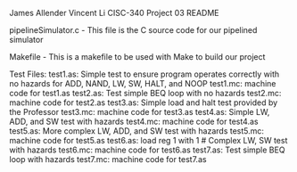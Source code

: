 James Allender
Vincent Li
CISC-340 
Project 03
README

pipelineSimulator.c - This file is the C source code for our pipelined simulator

Makefile - This is a makefile to be used with Make to build our project

Test Files:
	test1.as: Simple test to ensure program operates correctly with no hazards for ADD, NAND, LW, SW, HALT, and NOOP
	test1.mc: machine code for test1.as
	test2.as: Test simple BEQ loop with no hazards 
	test2.mc: machine code for test2.as
	test3.as: Simple load and halt test provided by the Professor
	test3.mc: machine code for test3.as
	test4.as: Simple LW, ADD, and SW test with hazards
	test4.mc: machine code for test4.as
	test5.as: More complex LW, ADD, and SW test with hazards
	test5.mc: machine code for test5.as
	test6.as: load reg 1 with 1 # Complex LW, SW test with hazards
	test6.mc: machine code for test6.as
	test7.as: Test simple BEQ loop with hazards 
	test7.mc: machine code for test7.as